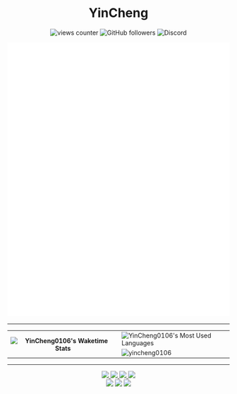 <h1 align="center">YinCheng</h1>

<p align="center">
<img alt="views counter" src="https://komarev.com/ghpvc/?username=yincheng0106&label=views&color=8cff00&style=for-the-badge" alt="yincheng0106" /> <img alt="GitHub followers" src="https://img.shields.io/github/followers/YinCheng0106?logo=github&style=for-the-badge"> <img alt="Discord" src="https://img.shields.io/discord/545983691147575307?label=Discord&logo=discord&style=for-the-badge">
</p>

<p align="center">
  <img alt="metrics" src="/github-metrics.svg">
</p>

---

<table align="center">
<tr>
  <th rowspan="2" width="50%">
  <img src="https://github-readme-stats.vercel.app/api/wakatime?username=YinCheng0106&theme=transparent&layout=Compact" alt="YinCheng0106's Waketime Stats" >
    <td height="50%">
      <img src="https://github-readme-stats.vercel.app/api/top-langs?username=yincheng0106&show_icons=true&theme=transparent&layout=compact" alt="YinCheng0106's Most Used Languages" />
    </td>
  </th>
  <tr width="50%">
    <td height="50%">
      <img src="https://github-readme-stats.vercel.app/api?username=yincheng0106&show_icons=true&show_icons=true&theme=transparent" alt="yincheng0106" />
    </td>
  </tr>
</tr>
</table>

---
<p align="center">
<a href="https://discord.gg/">
  <img src="https://skillicons.dev/icons?i=discord">
</a>
<a href="https://x.com/Yin_Cheng0106">
  <img src="https://skillicons.dev/icons?i=twitter">
</a>
<a href="https://www.instagram.com/_yincheng_/">
  <img src="https://skillicons.dev/icons?i=instagram">
</a>
<a href="https://www.threads.net/@_yincheng_">
  <img src="https://engineering.fb.com/wp-content/uploads/2024/01/threads-app-icon.png" width="48">
</a>
<br>
<img src="https://skillicons.dev/icons?i=java,js,html,nodejs">
<img src="https://skillicons.dev/icons?i=py,c,cpp,md">
<img src="https://skillicons.dev/icons?i=vue,vite,nuxtjs,discordjs">
</p>